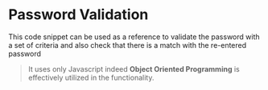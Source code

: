 # Password Validation

 This code snippet can be used as a reference to validate the password with a set of criteria and also check that there is a match with the re-entered password

> It uses only Javascript indeed **Object Oriented Programming** is effectively utilized in the functionality.
